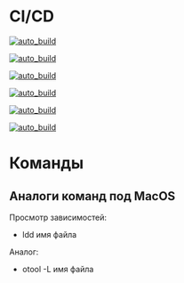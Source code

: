 # CI/CD

[![auto_build](https://github.com/WetGrapes-mat/no_automation_qa/actions/workflows/main.yml/badge.svg?branch=main&event=push)](https://github.com/WetGrapes-mat/no_automation_qa/actions/workflows/main.yml)

[![auto_build](https://github.com/WetGrapes-mat/no_automation_qa/actions/workflows/main.yml/badge.svg?branch=main&event=check_run)](https://github.com/WetGrapes-mat/no_automation_qa/actions/workflows/main.yml)

[![auto_build](https://github.com/WetGrapes-mat/no_automation_qa/actions/workflows/main.yml/badge.svg?branch=main&event=check_suite)](https://github.com/WetGrapes-mat/no_automation_qa/actions/workflows/main.yml)

[![auto_build](https://github.com/WetGrapes-mat/no_automation_qa/actions/workflows/main.yml/badge.svg?branch=main&event=workflow_dispatch)](https://github.com/WetGrapes-mat/no_automation_qa/actions/workflows/main.yml)

[![auto_build](https://github.com/WetGrapes-mat/no_automation_qa/actions/workflows/main.yml/badge.svg?branch=main&event=workflow_run)](https://github.com/WetGrapes-mat/no_automation_qa/actions/workflows/main.yml)

[![auto_build](https://github.com/WetGrapes-mat/no_automation_qa/actions/workflows/main.yml/badge.svg?branch=main&event=pull_request_target)](https://github.com/WetGrapes-mat/no_automation_qa/actions/workflows/main.yml)

# Команды

## Аналоги команд под MacOS

Просмотр зависимостей:

- ldd имя файла

Аналог:

- otool -L имя файла
